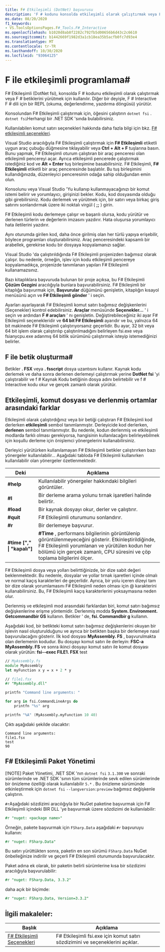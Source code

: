 ```yaml
---
title: F# Etkileşimli (DotNet) başvurusu
description: 'F # kodunu konsolda etkileşimli olarak çalıştırmak veya F # betiklerini yürütmek için F# Etkileşimli (DotNet fsi) nasıl kullanılacağını öğrenin.'
ms.date: 08/20/2020
f1_keywords:
- VS.ToolsOptionsPages.F#_Tools.F#_Interactive
ms.openlocfilehash: b1020d8ab8f2282c792fb5d00656b6d43c2c6610
ms.sourcegitcommit: b1442669f1982d3a1cb18ea35b5acfb0fc7d93e4
ms.translationtype: MT
ms.contentlocale: tr-TR
ms.lasthandoff: 10/30/2020
ms.locfileid: "93064125"
---
```

# <a name="interactive-programming-with-f"></a>F ile etkileşimli programlama\#

F# Etkileşimli (DotNet fsi), konsolda F # kodunu etkileşimli olarak çalıştırmak veya F # betiklerini yürütmek için kullanılır. Diğer bir deyişle, F # Interactive F # dili için bir REPL (okuma, değerlendirme, yazdırma döngüsü) yürütür.

Konsolundan F# Etkileşimli çalıştırmak için, öğesini çalıştırın `dotnet fsi` . `dotnet fsi`Herhangi bir .NET SDK 'sında bulabilirsiniz.

Kullanılabilen komut satırı seçenekleri hakkında daha fazla bilgi için bkz. [F# etkileşimli seçenekleri](../../language-reference/fsharp-interactive-options.md).

Visual Studio aracılığıyla F# Etkileşimli çalıştırmak için **F# Etkileşimli** etiketli uygun araç çubuğu düğmesine tıklayabilir veya **Ctrl + Alt + F** tuşlarına basın. Bunu yapmak, F# Etkileşimli oturum çalıştıran bir araç penceresi olan etkileşimli pencereyi açar. Ayrıca etkileşimli pencerede çalıştırmak istediğiniz kod ve **Alt + Enter** tuş birleşimine basabilirsiniz. F# Etkileşimli, **F# Etkileşimli** etiketli bir araç penceresinde başlatılır. Bu tuş birleşimini kullandığınızda, düzenleyici penceresinin odağa sahip olduğundan emin olun.

Konsolunu veya Visual Studio 'Yu kullanıp kullanmayacağınızı bir komut istemi belirir ve yorumlayıcı, girişinizi bekler. Kodu, kod dosyasında olduğu gibi girebilirsiniz. Kodu derlemek ve yürütmek için, bir satırı veya birkaç giriş satırını sonlandırmak üzere iki noktalı virgül ( **;;** ) girin.

F# Etkileşimli kodu derlemeye çalışır ve başarılı olursa, kodu yürütür ve derlenen türlerin ve değerlerin imzasını yazdırır. Hata oluşursa yorumlayıcı hata iletilerini yazdırır.

Aynı oturumda girilen kod, daha önce girilmiş olan her türlü yapıya erişebilir, böylece programları oluşturabilirsiniz. Araç penceresindeki kapsamlı bir arabellek, gerekirse kodu bir dosyaya kopyalamanızı sağlar.

Visual Studio 'da çalıştırıldığında F# Etkileşimli projenizden bağımsız olarak çalışır. bu nedenle, örneğin, işlev için kodu etkileşimli pencereye kopyalamadıkça, projenizde tanımlanan yapıları F# Etkileşimli kullanamazsınız.

Bazı kitaplıklara başvuruda bulunan bir proje açıksa, bu F# Etkileşimli **Çözüm Gezgini** aracılığıyla bunlara başvurabilirsiniz. F# Etkileşimli bir kitaplığa başvurmak için, **Başvurular** düğümünü genişletin, kitaplığın kısayol menüsünü açın ve **F# Etkileşimli gönder** ' i seçin.

Ayarları ayarlayarak F# Etkileşimli komut satırı bağımsız değişkenlerini (Seçenekler) kontrol edebilirsiniz. **Araçlar** menüsünde **Seçenekler...** ' i seçin ve ardından **F # araçları** ' nı genişletin. Değiştirebileceğiniz iki ayar F# Etkileşimli seçenekleridir ve **64 bit F# Etkileşimli** ayarıdır ve bu, yalnızca 64 bit makinede F# Etkileşimli çalıştırıyorsanız geçerlidir. Bu ayar, 32 bit veya 64 bit işlem olarak çalıştırılıp çalıştırılmadığını belirleyen fsi.exe veya fsianycpu.exe adanmış 64 bitlik sürümünü çalıştırmak isteyip istemediğinizi belirler.

## <a name="scripting-with-f"></a>F ile betik oluşturma\#

Betikler **. FSX** veya **. fsscript** dosya uzantısını kullanır. Kaynak kodu derlemek ve daha sonra derlenen derlemeyi çalıştırmak yerine **DotNet fsi** 'yi çalıştırabilir ve f # Kaynak Kodu betiğinin dosya adını belirtebilir ve f # Interactive kodu okur ve gerçek zamanlı olarak yürütür.

## <a name="differences-between-the-interactive-scripting-and-compiled-environments"></a>Etkileşimli, komut dosyası ve derlenmiş ortamlar arasındaki farklar

Etkileşimli olarak çalıştırdığınız veya bir betiği çalıştıran F# Etkileşimli kod derlerken **etkileşimli** sembol tanımlanmıştır. Derleyicide kod derlerken, **derlenen** sembol tanımlanmıştır. Bu nedenle, kodun derlenmiş ve etkileşimli modlarda farklı olması gerekiyorsa, hangisinin kullanılacağını belirleyebilmek için koşullu derleme için önişlemci yönergelerini kullanabilirsiniz.

Derleyici yürütürken kullanılamayan F# Etkileşimli betikler çalıştırırken bazı yönergeler kullanılabilir... Aşağıdaki tabloda F# Etkileşimli kullanırken kullanılabilir olan yönergeler özetlenmektedir.

|Deki|Açıklama|
|---------|-----------|
|**#help**|Kullanılabilir yönergeler hakkındaki bilgileri görüntüler.|
|**#I**|Bir derleme arama yolunu tırnak işaretleri halinde belirtir.|
|**#load**|Bir kaynak dosyayı okur, derler ve çalıştırır.|
|**#quit**|F# Etkileşimli oturumunu sonlandırır.|
|**#r**|Bir derlemeye başvurur.|
|**#time ["," &#124; "kapalı"]**|**#Time** , performans bilgilerinin görüntülenip görüntülenmeyeceğini gösterir. Etkinleştirildiğinde, F# Etkileşimli yorumlanan ve yürütülen kodun her bölümü için gerçek zamanlı, CPU süresini ve çöp toplama bilgilerini ölçer.|

F# Etkileşimli dosya veya yolları belirttiğinizde, bir dize sabit değeri beklenmektedir. Bu nedenle, dosyalar ve yollar tırnak işaretleri içinde olmalı ve normal kaçış karakterleri de geçerlidir. Ayrıca, bir yolu içeren dizeyi tam bir dize olarak yorumlamasını F# Etkileşimli neden olması için @ karakterini kullanabilirsiniz. Bu, F# Etkileşimli kaçış karakterlerini yoksaymasına neden olur.

Derlenmiş ve etkileşimli mod arasındaki farklardan biri, komut satırı bağımsız değişkenlerine erişme yöntemidir. Derlenmiş modda **System. Environment. Getcommandbir GS** kullanın. Betikler ' de, **fsi. Commandbir g** kullanın.

Aşağıdaki kod, bir betikteki komut satırı bağımsız değişkenlerini okuyan bir işlevin nasıl oluşturulduğunu ve ayrıca bir betikten başka bir derlemeye nasıl başvurulacağını gösterir. İlk kod dosyası **MyAssembly. FS** , başvurulmakta olan derlemenin kodudur. Bu dosyayı komut satırı ile derleyin: **FSC-a MyAssembly. FS** ve sonra ikinci dosyayı komut satırı ile komut dosyası olarak yürütün: **fsi--exec FILE1. FSX** test

```fsharp
// MyAssembly.fs
module MyAssembly
let myFunction x y = x + 2 * y
```

```fsharp
// file1.fsx
#r "MyAssembly.dll"

printfn "Command line arguments: "

for arg in fsi.CommandLineArgs do
    printfn "%s" arg

printfn "%A" (MyAssembly.myFunction 10 40)
```

Çıktı aşağıdaki şekilde olacaktır:

```console
Command line arguments:
file1.fsx
test
90
```

## <a name="package-management-in-f-interactive"></a>F# Etkileşimli Paket Yönetimi

[!NOTE] Paket Yönetimi, .NET SDK 'nın `dotnet fsi` `3.1.300` ve sonraki sürümlerinde ve .NET SDK 'sının tüm sürümlerinde sevk edilen sürümlerinde bir önizleme özelliği olarak kullanılabilir `5.*` . Bu önizleme sürümünde etkinleştirmek için `dotnet fsi` `--langversion:preview` bağımsız değişkenle çalıştırın.

`#r`Aşağıdaki sözdizimi aracılığıyla bir NuGet paketine başvurmak için F# Etkileşimli içindeki BIR DLL 'ye başvurmak üzere sözdizimi de kullanılabilir:

```fsharp
#r "nuget: <package name>"
```

Örneğin, pakete başvurmak için `FSharp.Data` aşağıdaki `#r` başvuruyu kullanın:

```fsharp
#r "nuget: FSharp.Data"
```

Bu satırı yürüttükten sonra, paketin en son sürümü `FSharp.Data` NuGet önbelleğinize indirilir ve geçerli F# Etkileşimli oturumunda başvurulacaktır.

Paket adına ek olarak, bir paketin belirli sürümlerine kısa bir sözdizimi aracılığıyla başvurulabilir:

```fsharp
#r "nuget: FSharp.Data, 3.3.2"
```

daha açık bir biçimde:

```fsharp
#r "nuget: FSharp.Data, Version=3.3.2"
```

## <a name="related-articles"></a>İlgili makaleler:

|Başlık|Açıklama|
|-----|-----------|
|[F# Etkileşimli Seçenekleri](../../language-reference/fsharp-interactive-options.md)|F# Etkileşimli fsi.exe için komut satırı sözdizimini ve seçeneklerini açıklar.|
